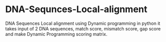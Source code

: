 # DNA-Sequnces-Local-alignment
DNA Sequences Local alignment using Dynamic programming in python it takes input of 2 DNA sequences, match score, mismatch score, gap score and make Dynamic Programming scoring matrix.
